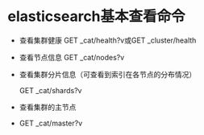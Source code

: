 # elasticsearch基本查看命令

- 查看集群健康
  GET _cat/health?v或GET _cluster/health
  
- 查看节点信息
  GET _cat/nodes?v
  
- 查看集群分片信息（可查看到索引在各节点的分布情况）

  GET _cat/shards?v

- 查看集群的主节点

- GET _cat/master?v

  
  
  
